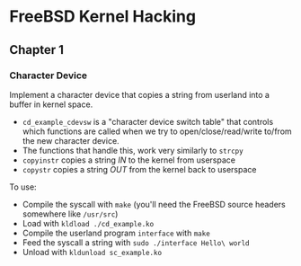 # FreeBSD Kernel Hacking

## Chapter 1

### Character Device

Implement a character device that copies a string from userland into a buffer in kernel space.

* `cd_example_cdevsw` is a "character device switch table" that controls which functions are called when we try to open/close/read/write to/from the new character device.
* The functions that handle this, work very similarly to `strcpy`
* `copyinstr` copies a string *IN* to the kernel from userspace
* `copystr` copies a string *OUT* from the kernel back to userspace

To use:
* Compile the syscall with `make` (you'll need the FreeBSD source headers somewhere like `/usr/src`)
* Load with `kldload ./cd_example.ko`
* Compile the userland program `interface` with `make`
* Feed the syscall a string with `sudo ./interface Hello\ world`
* Unload with `kldunload sc_example.ko`
